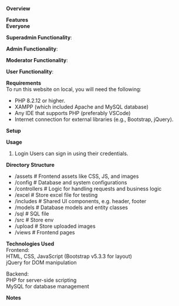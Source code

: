 **Overview**  

**Features**  
**Everyone**  

**Superadmin Functionality**:  

**Admin Functionality**:  

**Moderator Functionality**:  

**User Functionality**:  

**Requirements**  
To run this website on local, you will need the following:  
- PHP 8.2.12 or higher.  
- XAMPP (which included Apache and MySQL database)
- Any IDE that supports PHP (preferably VSCode)  
- Internet connection for external libraries (e.g., Bootstrap, jQuery).  

**Setup**  


**Usage**  
1. Login 
Users can sign in using their credentials.  


**Directory Structure**  
- /assets                # Frontend assets like CSS, JS, and images  
- /config                # Database and system configurations  
- /controllers           # Logic for handling requests and business logic  
- /excel                 # Store excel file for testing  
- /includes              # Shared UI components, e.g. header, footer  
- /models                # Database models and entity classes  
- /sql                   # SQL file  
- /src                   # Store env  
- /upload                # Store uploaded images  
- /views                 # Frontend pages

**Technologies Used**  
Frontend:  
HTML, CSS, JavaScript (Bootstrap v5.3.3 for layout)  
jQuery for DOM manipulation

Backend:  
PHP for server-side scripting  
MySQL for database management


**Notes**  


